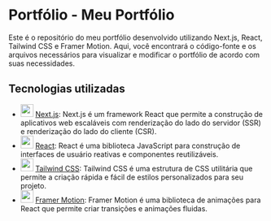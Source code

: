   <h1>Portfólio - Meu Portfólio</h1>

  <p>Este é o repositório do meu portfólio desenvolvido utilizando Next.js, React, Tailwind CSS e Framer Motion. Aqui, você encontrará o código-fonte e os arquivos necessários para visualizar e modificar o portfólio de acordo com suas necessidades.</p>

  <h2>Tecnologias utilizadas</h2>
  <ul>
    <li>
      <img  src="https://github.com/Teyzinho/SimioSocial/assets/103509649/53c41250-f395-4dc6-9e76-da5b6bddb3bb" width="25px">
      <a href="https://nextjs.org/">Next.js</a>: Next.js é um framework React que permite a construção de aplicativos web escaláveis com renderização do lado do servidor (SSR) e renderização do lado do cliente (CSR).
    </li>
    <li>
      <img  src="https://upload.wikimedia.org/wikipedia/commons/thumb/a/a7/React-icon.svg/1200px-React-icon.svg.png" width="25px">
      <a href="https://reactjs.org/">React</a>: React é uma biblioteca JavaScript para construção de interfaces de usuário reativas e componentes reutilizáveis.
    </li>
    <li>
      <img  src="https://viget.imgix.net/tailwind-on-gray.png?auto=format%2Ccompress&crop=focalpoint&fit=crop&fp-x=0.5&fp-y=0.5&ixlib=php-3.3.1&q=90&w=1200&s=3b364fd07ccd56661ac684a4aca524f8" width="25px">
      <a href="https://tailwindcss.com/">Tailwind CSS</a>: Tailwind CSS é uma estrutura de CSS utilitária que permite a criação rápida e fácil de estilos personalizados para seu projeto.
    </li>
    <li>
      <img  src="https://seeklogo.com/images/F/framer-motion-logo-DA1E33CAA1-seeklogo.com.png" width="25px">
      <a href="https://www.framer.com/motion/">Framer Motion</a>: Framer Motion é uma biblioteca de animações para React que permite criar transições e animações fluidas.
    </li>
  </ul>
